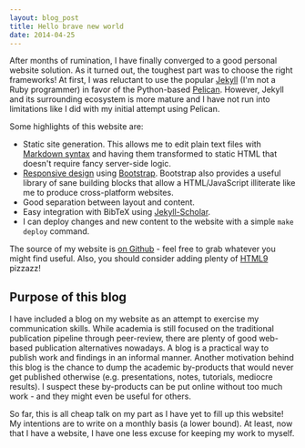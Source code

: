 ```yaml
---
layout: blog_post
title: Hello brave new world
date: 2014-04-25
---
```


After months of rumination, I have finally converged to a good personal website solution.
As it turned out, the toughest part was to choose the right frameworks!
At first, I was reluctant to use the popular [Jekyll][jekyll] (I'm not a Ruby programmer) in favor of the Python-based [Pelican][pelican].
However, Jekyll and its surrounding ecosystem is more mature and I have not run into limitations like I did with my initial attempt using Pelican.

Some highlights of this website are:

- Static site generation.
This allows me to edit plain text files with [Markdown syntax][markdown] and having them transformed to static HTML that doesn't require fancy server-side logic.
- [Responsive design][responsive] using [Bootstrap][bootstrap].
Bootstrap also provides a useful library of sane building blocks that allow a HTML/JavaScript illiterate like me to produce cross-platform websites.
- Good separation between layout and content.
- Easy integration with BibTeX using [Jekyll-Scholar][jekyll-scholar].
- I can deploy changes and new content to the website with a simple `make deploy` command.

The source of my website is [on Github][source] - feel free to grab whatever you might find useful. Also, you should consider adding plenty of [HTML9][html9] pizzazz!

## Purpose of this blog
I have included a blog on my website as an attempt to exercise my communication skills.
While academia is still focused on the traditional publication pipeline through peer-review, there are plenty of good web-based publication alternatives nowadays.
A blog is a practical way to publish work and findings in an informal manner.
Another motivation behind this blog is the chance to dump the academic by-products that would never get published otherwise (e.g. presentations, notes, tutorials, mediocre results).
I suspect these by-products can be put online without too much work - and they might even be useful for others.

So far, this is all cheap talk on my part as I have yet to fill up this website!
My intentions are to write on a monthly basis (a lower bound).
At least, now that I have a website, I have one less excuse for keeping my work to myself.


[html9]: http://html9responsiveboilerstrapjs.com/
[jekyll]: http://jekyllrb.com
[jekyll-scholar]: http://github.com/inukshuk/jekyll-scholar
[bootstrap]: http://getbootstrap.com/
[markdown]: http://en.wikipedia.org/wiki/Markdown
[responsive]: http://en.wikipedia.org/wiki/Responsive_web_design
[pelican]: http://docs.getpelican.com/
[source]: http://github.com/andersbll/website
